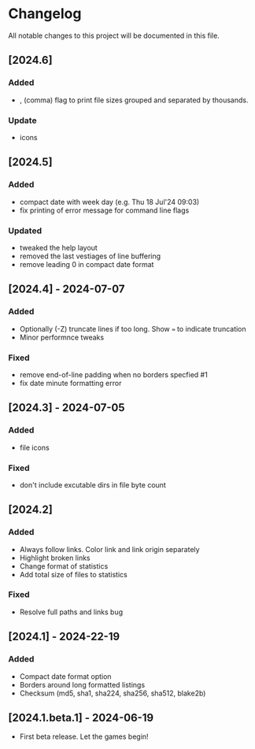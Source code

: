 # Changelog

All notable changes to this project will be documented in this file.

## [2024.6]
### Added
- , (comma) flag to print file sizes grouped and separated by thousands.

### Update
- icons

## [2024.5]
### Added
- compact date with week day (e.g. Thu 18 Jul'24 09:03)
- fix printing of error message for command line flags

### Updated
- tweaked the help layout
- removed the last vestiages of line buffering
- remove leading 0 in compact date format

## [2024.4] - 2024-07-07
### Added
- Optionally (-Z) truncate lines if too long. Show `≈` to indicate truncation
- Minor performnce tweaks

### Fixed
- remove end-of-line padding when no borders specfied #1
- fix date minute formatting error

## [2024.3] - 2024-07-05
### Added
- file icons

### Fixed
- don't include excutable dirs in file byte count

## [2024.2]
### Added
- Always follow links. Color link and link origin separately
- Highlight broken links
- Change format of statistics
- Add total size of files to statistics

### Fixed
- Resolve full paths and links bug

## [2024.1] - 2024-22-19

### Added
- Compact date format option
- Borders around long formatted listings
- Checksum (md5, sha1, sha224, sha256, sha512, blake2b)

## [2024.1.beta.1] - 2024-06-19

- First beta release. Let the games begin!
